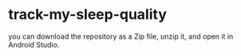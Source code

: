 # track-my-sleep-quality
you can download the repository as a Zip file, unzip it, and open it in Android Studio.
